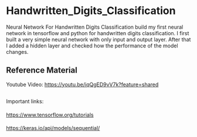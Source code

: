 # Handwritten_Digits_Classification
Neural Network For Handwritten Digits Classification 
build my first neural network in tensorflow and python for handwritten digits classification. I first built a very simple neural network with only input and output layer. After that I added a hidden layer and checked how the performance of the model changes.
## Reference Material
Youtube Video: https://youtu.be/iqQgED9vV7k?feature=shared
##
Important links:
####
https://www.tensorflow.org/tutorials
####
https://keras.io/api/models/sequential/
